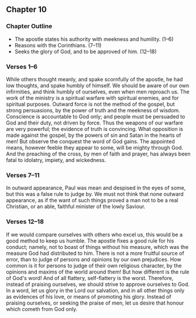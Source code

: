 ## Chapter 10

### Chapter Outline

- The apostle states his authority with meekness and humility. (1–6)
- Reasons with the Corinthians. (7–11)
- Seeks the glory of God, and to be approved of him. (12–18)

### Verses 1–6

While others thought meanly, and spake scornfully of the apostle, he had low thoughts, and spake humbly of himself. We should be aware of our own infirmities, and think humbly of ourselves, even when men reproach us. The work of the ministry is a spiritual warfare with spiritual enemies, and for spiritual purposes. Outward force is not the method of the gospel, but strong persuasions, by the power of truth and the meekness of wisdom. Conscience is accountable to God only; and people must be persuaded to God and their duty, not driven by force. Thus the weapons of our warfare are very powerful; the evidence of truth is convincing. What opposition is made against the gospel, by the powers of sin and Satan in the hearts of men! But observe the conquest the word of God gains. The appointed means, however feeble they appear to some, will be mighty through God. And the preaching of the cross, by men of faith and prayer, has always been fatal to idolatry, impiety, and wickedness.

### Verses 7–11

In outward appearance, Paul was mean and despised in the eyes of some, but this was a false rule to judge by. We must not think that none outward appearance, as if the want of such things proved a man not to be a real Christian, or an able, faithful minister of the lowly Saviour.

### Verses 12–18

If we would compare ourselves with others who excel us, this would be a good method to keep us humble. The apostle fixes a good rule for his conduct; namely, not to boast of things without his measure, which was the measure God had distributed to him. There is not a more fruitful source of error, than to judge of persons and opinions by our own prejudices. How common is it for persons to judge of their own religious character, by the opinions and maxims of the world around them! But how different is the rule of God's word! And of all flattery, self-flattery is the worst. Therefore, instead of praising ourselves, we should strive to approve ourselves to God. In a word, let us glory in the Lord our salvation, and in all other things only as evidences of his love, or means of promoting his glory. Instead of praising ourselves, or seeking the praise of men, let us desire that honour which cometh from God only.

